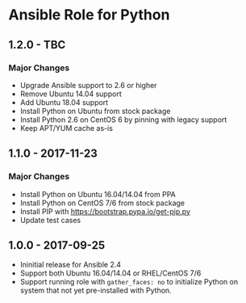 Ansible Role for Python
=======================

1.2.0 - TBC
-----------

### Major Changes

-   Upgrade Ansible support to 2.6 or higher
-   Remove Ubuntu 14.04 support
-   Add Ubuntu 18.04 support
-   Install Python on Ubuntu from stock package
-   Install Python 2.6 on CentOS 6 by pinning with legacy support
-   Keep APT/YUM cache as-is

1.1.0 - 2017-11-23
------------------

### Major Changes

-   Install Python on Ubuntu 16.04/14.04 from PPA
-   Install Python on CentOS 7/6 from stock package
-   Install PIP with <https://bootstrap.pypa.io/get-pip.py>
-   Update test cases

1.0.0 - 2017-09-25
------------------

-   Ininitial release for Ansible 2.4
-   Support both Ubuntu 16.04/14.04 or RHEL/CentOS 7/6
-   Support running role with `gather_faces: no` to initialize Python on system that not yet pre-installed with Python.

